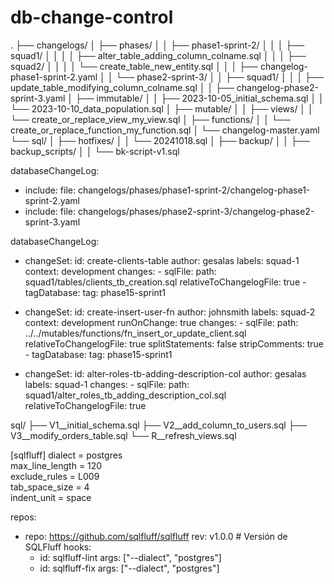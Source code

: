# db-change-control



.
├── changelogs/
│   ├── phases/
│   │   ├── phase1-sprint-2/
│   │   │   ├── squad1/
│   │   │   │   ├── alter_table_adding_column_colname.sql
│   │   │   ├── squad2/
│   │   │   │   └── create_table_new_entity.sql
│   │   │   ├── changelog-phase1-sprint-2.yaml
│   │   └── phase2-sprint-3/
│   │       ├── squad1/
│   │       │   ├── update_table_modifying_column_colname.sql
│   │       ├── changelog-phase2-sprint-3.yaml
│   ├── immutable/
│   │   ├── 2023-10-05_initial_schema.sql
│   │   └── 2023-10-10_data_population.sql
│   ├── mutable/
│   │   ├── views/
│   │   └── create_or_replace_view_my_view.sql
│   ├── functions/
│   │   └── create_or_replace_function_my_function.sql
│   └── changelog-master.yaml
└── sql/
│    ├── hotfixes/
│    │   └── 20241018.sql
│    ├── backup/
│    │   ├── backup_scripts/
│    │   └── bk-script-v1.sql



databaseChangeLog:
  - include:
      file: changelogs/phases/phase1-sprint-2/changelog-phase1-sprint-2.yaml
  - include:
      file: changelogs/phases/phase2-sprint-3/changelog-phase2-sprint-3.yaml



databaseChangeLog:  
  - changeSet:
      id: create-clients-table
      author: gesalas
      labels: squad-1
      context: development
      changes:
        - sqlFile:
            path:  squad1/tables/clients_tb_creation.sql
            relativeToChangelogFile: true
        - tagDatabase:
            tag: phase15-sprint1

  - changeSet:
      id: create-insert-user-fn
      author: johnsmith
      labels: squad-2
      context: development
      runOnChange: true
      changes:
        - sqlFile:
            path: ../../mutables/functions/fn_insert_or_update_client.sql
            relativeToChangelogFile: true
            splitStatements: false
            stripComments: true
        - tagDatabase:
            tag: phase15-sprint1
            
  - changeSet:
      id: alter-roles-tb-adding-description-col
      author: gesalas
      labels: squad-1
      changes:
        - sqlFile:
            path:  squad1/alter_roles_tb_adding_description_col.sql
            relativeToChangelogFile: true





sql/
├── V1__initial_schema.sql
├── V2__add_column_to_users.sql
├── V3__modify_orders_table.sql
└── R__refresh_views.sql


[sqlfluff]
dialect = postgres           
max_line_length = 120        
exclude_rules = L009        
tab_space_size = 4          
indent_unit = space        



repos:
  - repo: https://github.com/sqlfluff/sqlfluff
    rev: v1.0.0  # Versión de SQLFluff
    hooks:
      - id: sqlfluff-lint
        args: ["--dialect", "postgres"]
      - id: sqlfluff-fix
        args: ["--dialect", "postgres"]
